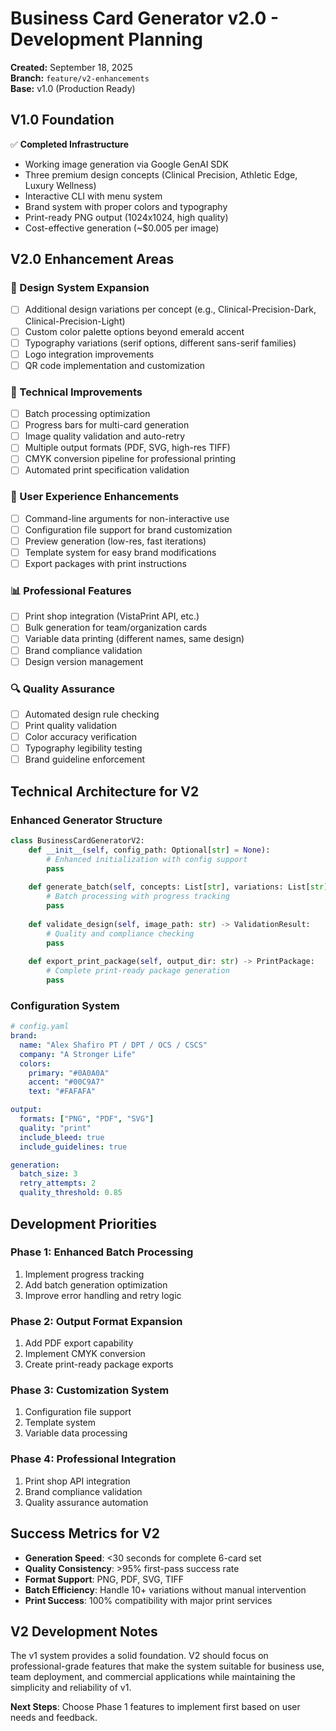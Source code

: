 # Business Card Generator v2.0 - Development Planning

**Created:** September 18, 2025  
**Branch:** `feature/v2-enhancements`  
**Base:** v1.0 (Production Ready)  

## V1.0 Foundation

✅ **Completed Infrastructure**
- Working image generation via Google GenAI SDK
- Three premium design concepts (Clinical Precision, Athletic Edge, Luxury Wellness)
- Interactive CLI with menu system
- Brand system with proper colors and typography
- Print-ready PNG output (1024x1024, high quality)
- Cost-effective generation (~$0.005 per image)

## V2.0 Enhancement Areas

### 🎨 Design System Expansion
- [ ] Additional design variations per concept (e.g., Clinical-Precision-Dark, Clinical-Precision-Light)
- [ ] Custom color palette options beyond emerald accent
- [ ] Typography variations (serif options, different sans-serif families)
- [ ] Logo integration improvements
- [ ] QR code implementation and customization

### 🔧 Technical Improvements
- [ ] Batch processing optimization
- [ ] Progress bars for multi-card generation
- [ ] Image quality validation and auto-retry
- [ ] Multiple output formats (PDF, SVG, high-res TIFF)
- [ ] CMYK conversion pipeline for professional printing
- [ ] Automated print specification validation

### 🚀 User Experience Enhancements
- [ ] Command-line arguments for non-interactive use
- [ ] Configuration file support for brand customization
- [ ] Preview generation (low-res, fast iterations)
- [ ] Template system for easy brand modifications
- [ ] Export packages with print instructions

### 📊 Professional Features
- [ ] Print shop integration (VistaPrint API, etc.)
- [ ] Bulk generation for team/organization cards
- [ ] Variable data printing (different names, same design)
- [ ] Brand compliance validation
- [ ] Design version management

### 🔍 Quality Assurance
- [ ] Automated design rule checking
- [ ] Print quality validation
- [ ] Color accuracy verification
- [ ] Typography legibility testing
- [ ] Brand guideline enforcement

## Technical Architecture for V2

### Enhanced Generator Structure
```python
class BusinessCardGeneratorV2:
    def __init__(self, config_path: Optional[str] = None):
        # Enhanced initialization with config support
        pass
    
    def generate_batch(self, concepts: List[str], variations: List[str]) -> BatchResult:
        # Batch processing with progress tracking
        pass
    
    def validate_design(self, image_path: str) -> ValidationResult:
        # Quality and compliance checking
        pass
    
    def export_print_package(self, output_dir: str) -> PrintPackage:
        # Complete print-ready package generation
        pass
```

### Configuration System
```yaml
# config.yaml
brand:
  name: "Alex Shafiro PT / DPT / OCS / CSCS"
  company: "A Stronger Life"
  colors:
    primary: "#0A0A0A"
    accent: "#00C9A7"
    text: "#FAFAFA"

output:
  formats: ["PNG", "PDF", "SVG"]
  quality: "print"
  include_bleed: true
  include_guidelines: true

generation:
  batch_size: 3
  retry_attempts: 2
  quality_threshold: 0.85
```

## Development Priorities

### Phase 1: Enhanced Batch Processing
1. Implement progress tracking
2. Add batch generation optimization
3. Improve error handling and retry logic

### Phase 2: Output Format Expansion
1. Add PDF export capability
2. Implement CMYK conversion
3. Create print-ready package exports

### Phase 3: Customization System
1. Configuration file support
2. Template system
3. Variable data processing

### Phase 4: Professional Integration
1. Print shop API integration
2. Brand compliance validation
3. Quality assurance automation

## Success Metrics for V2

- **Generation Speed**: <30 seconds for complete 6-card set
- **Quality Consistency**: >95% first-pass success rate
- **Format Support**: PNG, PDF, SVG, TIFF
- **Batch Efficiency**: Handle 10+ variations without manual intervention
- **Print Success**: 100% compatibility with major print services

## V2 Development Notes

The v1 system provides a solid foundation. V2 should focus on professional-grade features that make the system suitable for business use, team deployment, and commercial applications while maintaining the simplicity and reliability of v1.

**Next Steps**: Choose Phase 1 features to implement first based on user needs and feedback.